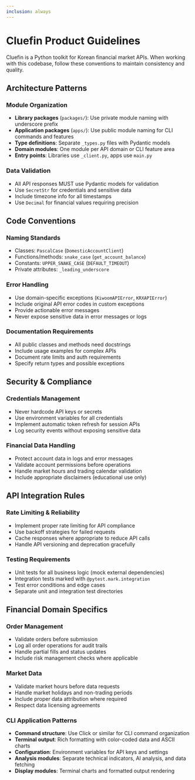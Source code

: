 ```yaml
---
inclusion: always
---
```


# Cluefin Product Guidelines

Cluefin is a Python toolkit for Korean financial market APIs. When working with this codebase, follow these conventions to maintain consistency and quality.

## Architecture Patterns

### Module Organization
- **Library packages** (`packages/`): Use private module naming with underscore prefix
- **Application packages** (`apps/`): Use public module naming for CLI commands and features
- **Type definitions**: Separate `_types.py` files with Pydantic models
- **Domain modules**: One module per API domain or CLI feature area
- **Entry points**: Libraries use `_client.py`, apps use `main.py`

### Data Validation
- All API responses MUST use Pydantic models for validation
- Use `SecretStr` for credentials and sensitive data
- Include timezone info for all timestamps
- Use `Decimal` for financial values requiring precision

## Code Conventions

### Naming Standards
- Classes: `PascalCase` (`DomesticAccountClient`)
- Functions/methods: `snake_case` (`get_account_balance`)
- Constants: `UPPER_SNAKE_CASE` (`DEFAULT_TIMEOUT`)
- Private attributes: `_leading_underscore`

### Error Handling
- Use domain-specific exceptions (`KiwoomAPIError`, `KRXAPIError`)
- Include original API error codes in custom exceptions
- Provide actionable error messages
- Never expose sensitive data in error messages or logs

### Documentation Requirements
- All public classes and methods need docstrings
- Include usage examples for complex APIs
- Document rate limits and auth requirements
- Specify return types and possible exceptions

## Security & Compliance

### Credentials Management
- Never hardcode API keys or secrets
- Use environment variables for all credentials
- Implement automatic token refresh for session APIs
- Log security events without exposing sensitive data

### Financial Data Handling
- Protect account data in logs and error messages
- Validate account permissions before operations
- Handle market hours and trading calendar validation
- Include appropriate disclaimers (educational use only)

## API Integration Rules

### Rate Limiting & Reliability
- Implement proper rate limiting for API compliance
- Use backoff strategies for failed requests
- Cache responses where appropriate to reduce API calls
- Handle API versioning and deprecation gracefully

### Testing Requirements
- Unit tests for all business logic (mock external dependencies)
- Integration tests marked with `@pytest.mark.integration`
- Test error conditions and edge cases
- Separate unit and integration test directories

## Financial Domain Specifics

### Order Management
- Validate orders before submission
- Log all order operations for audit trails
- Handle partial fills and status updates
- Include risk management checks where applicable

### Market Data
- Validate market hours before data requests
- Handle market holidays and non-trading periods
- Include proper data attribution where required
- Respect data licensing agreements

### CLI Application Patterns
- **Command structure**: Use Click or similar for CLI command organization
- **Terminal output**: Rich formatting with color-coded data and ASCII charts
- **Configuration**: Environment variables for API keys and settings
- **Analysis modules**: Separate technical indicators, AI analysis, and data fetching
- **Display modules**: Terminal charts and formatted output rendering